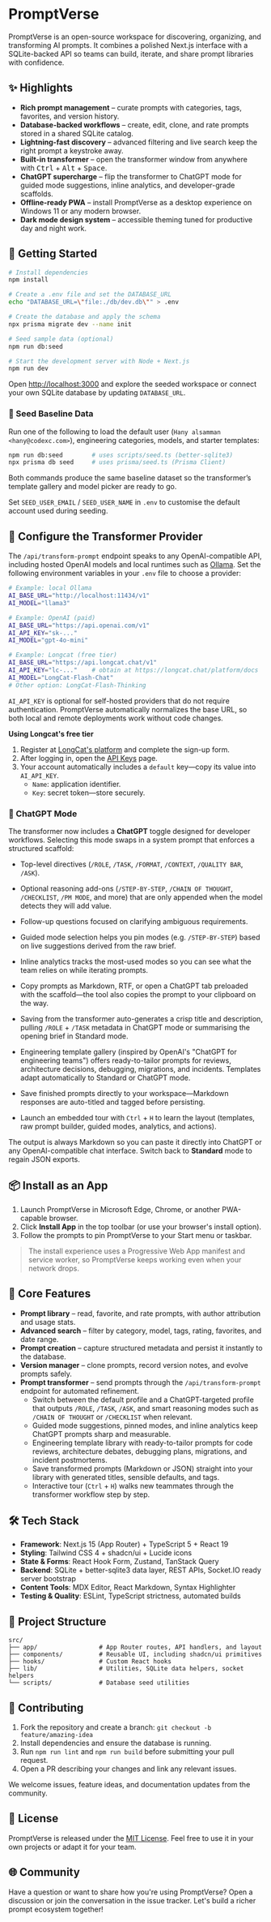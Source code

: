 # PromptVerse

PromptVerse is an open-source workspace for discovering, organizing, and transforming AI prompts. It combines a polished Next.js interface with a SQLite-backed API so teams can build, iterate, and share prompt libraries with confidence.

## ✨ Highlights
- **Rich prompt management** – curate prompts with categories, tags, favorites, and version history.
- **Database-backed workflows** – create, edit, clone, and rate prompts stored in a shared SQLite catalog.
- **Lightning-fast discovery** – advanced filtering and live search keep the right prompt a keystroke away.
- **Built-in transformer** – open the transformer window from anywhere with <kbd>Ctrl</kbd> + <kbd>Alt</kbd> + <kbd>Space</kbd>.
- **ChatGPT supercharge** – flip the transformer to ChatGPT mode for guided mode suggestions, inline analytics, and developer-grade scaffolds.
- **Offline-ready PWA** – install PromptVerse as a desktop experience on Windows 11 or any modern browser.
- **Dark mode design system** – accessible theming tuned for productive day and night work.

## 🚀 Getting Started

```bash
# Install dependencies
npm install

# Create a .env file and set the DATABASE_URL
echo "DATABASE_URL=\"file:./db/dev.db\"" > .env

# Create the database and apply the schema
npx prisma migrate dev --name init

# Seed sample data (optional)
npm run db:seed

# Start the development server with Node + Next.js
npm run dev
```

Open [http://localhost:3000](http://localhost:3000) and explore the seeded workspace or connect your own SQLite database by updating `DATABASE_URL`.

### 🌱 Seed Baseline Data

Run one of the following to load the default user (`Hany alsamman <hany@codexc.com>`), engineering categories, models, and starter templates:

```bash
npm run db:seed        # uses scripts/seed.ts (better-sqlite3)
npx prisma db seed     # uses prisma/seed.ts (Prisma Client)
```

Both commands produce the same baseline dataset so the transformer’s template gallery and model picker are ready to go.

Set `SEED_USER_EMAIL` / `SEED_USER_NAME` in `.env` to customise the default account used during seeding.

## 🔌 Configure the Transformer Provider

The `/api/transform-prompt` endpoint speaks to any OpenAI-compatible API, including hosted OpenAI models and local runtimes such
as [Ollama](https://ollama.com/). Set the following environment variables in your `.env` file to choose a provider:

```bash
# Example: local Ollama
AI_BASE_URL="http://localhost:11434/v1"
AI_MODEL="llama3"

# Example: OpenAI (paid)
AI_BASE_URL="https://api.openai.com/v1"
AI_API_KEY="sk-..."
AI_MODEL="gpt-4o-mini"

# Example: Longcat (free tier)
AI_BASE_URL="https://api.longcat.chat/v1"
AI_API_KEY="lc-..."    # obtain at https://longcat.chat/platform/docs
AI_MODEL="LongCat-Flash-Chat"
# Other option: LongCat-Flash-Thinking
```

`AI_API_KEY` is optional for self-hosted providers that do not require authentication. PromptVerse automatically normalizes the
base URL, so both local and remote deployments work without code changes.

**Using Longcat's free tier**
1. Register at [LongCat's platform](https://longcat.chat/platform/docs/) and complete the sign-up form.
2. After logging in, open the [API Keys](https://longcat.chat/platform/api_keys) page.
3. Your account automatically includes a `default` key—copy its value into `AI_API_KEY`.
   - `Name`: application identifier.
   - `Key`: secret token—store securely.

### 💬 ChatGPT Mode

The transformer now includes a **ChatGPT** toggle designed for developer workflows. Selecting this mode swaps in a system prompt that enforces a structured scaffold:

- Top-level directives (`/ROLE`, `/TASK`, `/FORMAT`, `/CONTEXT`, `/QUALITY BAR`, `/ASK`).
- Optional reasoning add-ons (`/STEP-BY-STEP`, `/CHAIN OF THOUGHT`, `/CHECKLIST`, `/PM MODE`, and more) that are only appended when the model detects they will add value.
- Follow-up questions focused on clarifying ambiguous requirements.

- Guided mode selection helps you pin modes (e.g. `/STEP-BY-STEP`) based on live suggestions derived from the raw brief.
- Inline analytics tracks the most-used modes so you can see what the team relies on while iterating prompts.
- Copy prompts as Markdown, RTF, or open a ChatGPT tab preloaded with the scaffold—the tool also copies the prompt to your clipboard on the way.
- Saving from the transformer auto-generates a crisp title and description, pulling `/ROLE` + `/TASK` metadata in ChatGPT mode or summarising the opening brief in Standard mode.
- Engineering template gallery (inspired by OpenAI's "ChatGPT for engineering teams") offers ready-to-tailor prompts for reviews, architecture decisions, debugging, migrations, and incidents. Templates adapt automatically to Standard or ChatGPT mode.
- Save finished prompts directly to your workspace—Markdown responses are auto-titled and tagged before persisting.
- Launch an embedded tour with `Ctrl` + `H` to learn the layout (templates, raw prompt builder, guided modes, analytics, and actions).

The output is always Markdown so you can paste it directly into ChatGPT or any OpenAI-compatible chat interface. Switch back to **Standard** mode to regain JSON exports.

## 📦 Install as an App
1. Launch PromptVerse in Microsoft Edge, Chrome, or another PWA-capable browser.
2. Click **Install App** in the top toolbar (or use your browser's install option).
3. Follow the prompts to pin PromptVerse to your Start menu or taskbar.

> The install experience uses a Progressive Web App manifest and service worker, so PromptVerse keeps working even when your network drops.

## 🧠 Core Features
- **Prompt library** – read, favorite, and rate prompts, with author attribution and usage stats.
- **Advanced search** – filter by category, model, tags, rating, favorites, and date range.
- **Prompt creation** – capture structured metadata and persist it instantly to the database.
- **Version manager** – clone prompts, record version notes, and evolve prompts safely.
- **Prompt transformer** – send prompts through the `/api/transform-prompt` endpoint for automated refinement.
  - Switch between the default profile and a ChatGPT-targeted profile that outputs `/ROLE`, `/TASK`, `/ASK`, and smart reasoning modes such as `/CHAIN OF THOUGHT` or `/CHECKLIST` when relevant.
  - Guided mode suggestions, pinned modes, and inline analytics keep ChatGPT prompts sharp and measurable.
  - Engineering template library with ready-to-tailor prompts for code reviews, architecture debates, debugging plans, migrations, and incident postmortems.
  - Save transformed prompts (Markdown or JSON) straight into your library with generated titles, sensible defaults, and tags.
  - Interactive tour (`Ctrl` + `H`) walks new teammates through the transformer workflow step by step.

## 🛠️ Tech Stack
- **Framework**: Next.js 15 (App Router) + TypeScript 5 + React 19
- **Styling**: Tailwind CSS 4 + shadcn/ui + Lucide icons
- **State & Forms**: React Hook Form, Zustand, TanStack Query
- **Backend**: SQLite + better-sqlite3 data layer, REST APIs, Socket.IO ready server bootstrap
- **Content Tools**: MDX Editor, React Markdown, Syntax Highlighter
- **Testing & Quality**: ESLint, TypeScript strictness, automated builds

## 🧭 Project Structure
```
src/
├── app/                 # App Router routes, API handlers, and layout
├── components/          # Reusable UI, including shadcn/ui primitives
├── hooks/               # Custom React hooks
├── lib/                 # Utilities, SQLite data helpers, socket helpers
└── scripts/             # Database seed utilities
```

## 🤝 Contributing
1. Fork the repository and create a branch: `git checkout -b feature/amazing-idea`
2. Install dependencies and ensure the database is running.
3. Run `npm run lint` and `npm run build` before submitting your pull request.
4. Open a PR describing your changes and link any relevant issues.

We welcome issues, feature ideas, and documentation updates from the community.

## 📄 License
PromptVerse is released under the [MIT License](LICENSE). Feel free to use it in your own projects or adapt it for your team.

## 🌐 Community
Have a question or want to share how you're using PromptVerse? Open a discussion or join the conversation in the issue tracker. Let's build a richer prompt ecosystem together!

